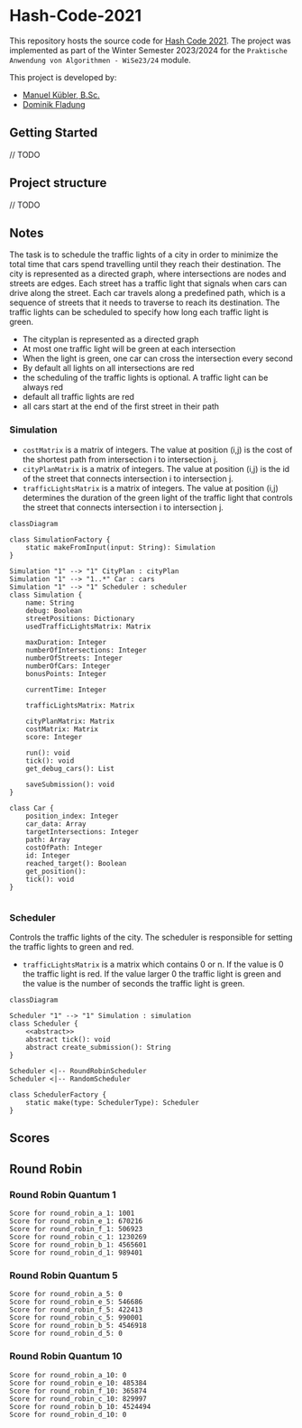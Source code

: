 # Hash-Code-2021

This repository hosts the source code for [Hash Code 2021](https://storage.googleapis.com/coding-competitions.appspot.com/HC/2021/hashcode_2021_online_qualification_round.pdf). The project was implemented as part of the Winter Semester 2023/2024 for the `Praktische Anwendung von Algorithmen - WiSe23/24` module.

This project is developed by:

- [Manuel Kübler, B.Sc.](https://github.com/SoftwareDesign-Solution/)
- [Dominik Fladung](https://github.com/dominikfladung/)

## Getting Started

// TODO

## Project structure

// TODO

## Notes

The task is to schedule the traffic lights of a city in order to minimize the total time that cars spend travelling until they reach their destination. The city is represented as a directed graph, where intersections are nodes and streets are edges. Each street has a traffic light that signals when cars can drive along the street. Each car travels along a predefined path, which is a sequence of streets that it needs to traverse to reach its destination. The traffic lights can be scheduled to specify how long each traffic light is green.

- The cityplan is represented as a directed graph
- At most one traffic light will be green at each intersection
- When  the  light  is  green,  one  car  can  cross  the intersection every  second
- By default all lights on all intersections are red
- the scheduling of the traffic lights is optional. A traffic light can be always red
- default all traffic lights are red
- all cars start at the end of the first street in their path

### Simulation

- `costMatrix` is a matrix of integers. The value at position (i,j) is the cost of the shortest path from intersection i to intersection j.
- `cityPlanMatrix` is a matrix of integers. The value at position (i,j) is the id of the street that connects intersection i to intersection j.
- `trafficLightsMatrix` is a matrix of integers. The value at position (i,j) determines the duration of the green light of the traffic light that controls the street that connects intersection i to intersection j.

```mermaid
classDiagram

class SimulationFactory {
    static makeFromInput(input: String): Simulation
}

Simulation "1" --> "1" CityPlan : cityPlan
Simulation "1" --> "1..*" Car : cars
Simulation "1" --> "1" Scheduler : scheduler
class Simulation {
    name: String
    debug: Boolean
    streetPositions: Dictionary
    usedTrafficLightsMatrix: Matrix

    maxDuration: Integer
    numberOfIntersections: Integer
    numberOfStreets: Integer
    numberOfCars: Integer
    bonusPoints: Integer

    currentTime: Integer

    trafficLightsMatrix: Matrix

    cityPlanMatrix: Matrix
    costMatrix: Matrix
    score: Integer

    run(): void
    tick(): void
    get_debug_cars(): List

    saveSubmission(): void
}

class Car {
    position_index: Integer
    car_data: Array
    targetIntersections: Integer
    path: Array
    costOfPath: Integer
    id: Integer
    reached_target(): Boolean
    get_position():
    tick(): void
}


```

### Scheduler

Controls the traffic lights of the city. The scheduler is responsible for setting the traffic lights to green and red.

- `trafficLightsMatrix` is a matrix which contains 0 or n. If the value is 0 the traffic light is red. If the value larger 0 the traffic light is green and the value is the number of seconds the traffic light is green.

```mermaid
classDiagram

Scheduler "1" --> "1" Simulation : simulation
class Scheduler {
    <<abstract>>
    abstract tick(): void
    abstract create_submission(): String
}

Scheduler <|-- RoundRobinScheduler
Scheduler <|-- RandomScheduler

class SchedulerFactory {
    static make(type: SchedulerType): Scheduler
}
```

## Scores

## Round Robin

### Round Robin Quantum 1

```
Score for round_robin_a_1: 1001
Score for round_robin_e_1: 670216
Score for round_robin_f_1: 506923
Score for round_robin_c_1: 1230269
Score for round_robin_b_1: 4565601
Score for round_robin_d_1: 989401
```

### Round Robin Quantum 5

```
Score for round_robin_a_5: 0
Score for round_robin_e_5: 546686
Score for round_robin_f_5: 422413
Score for round_robin_c_5: 990001
Score for round_robin_b_5: 4546918
Score for round_robin_d_5: 0
```


### Round Robin Quantum 10

```
Score for round_robin_a_10: 0
Score for round_robin_e_10: 485384
Score for round_robin_f_10: 365874
Score for round_robin_c_10: 829997
Score for round_robin_b_10: 4524494
Score for round_robin_d_10: 0
```